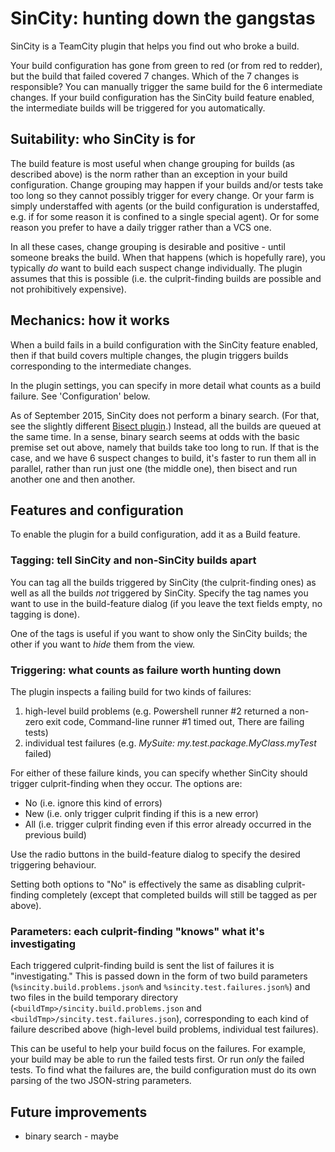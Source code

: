# SinCity: hunting down the gangstas

SinCity is a TeamCity plugin that helps you find out who broke a build.

Your build configuration has gone from green to red (or from red to redder), but the build that failed covered 7
changes. Which of the 7 changes is responsible? You can manually trigger the same build for the 6 intermediate changes.
If your build configuration has the SinCity build feature enabled, the intermediate builds will be triggered for you
automatically.

## Suitability: who SinCity is for

The build feature is most useful when change grouping for builds (as described above) is the norm rather than an
exception in your build configuration. Change grouping may happen if your builds and/or tests take too long so they
cannot possibly trigger for every change. Or your farm is simply understaffed with agents (or the build configuration is
understaffed, e.g. if for some reason it is confined to a single special agent). Or for some reason you prefer to have a
daily trigger rather than a VCS one.

In all these cases, change grouping is desirable and positive - until someone breaks the build. When that happens (which
is hopefully rare), you typically *do* want to build each suspect change individually. The plugin assumes that this is
possible (i.e. the culprit-finding builds are possible and not prohibitively expensive).

## Mechanics: how it works

When a build fails in a build configuration with the SinCity feature enabled, then if that build covers multiple
changes, the plugin triggers builds corresponding to the intermediate changes.

In the plugin settings, you can specify in more detail what counts as a build failure. See 'Configuration' below.

As of September 2015, SinCity does not perform a binary search. (For that, see the slightly different [Bisect
plugin](https://github.com/tkirill/tc-bisect).) Instead, all the builds are queued at the same time. In a sense, binary
search seems at odds with the basic premise set out above, namely that builds take too long to run. If that is the case,
and we have 6 suspect changes to build, it's faster to run them all in parallel, rather than run just one (the middle
one), then bisect and run another one and then another.

## Features and configuration

To enable the plugin for a build configuration, add it as a Build feature.

### Tagging: tell SinCity and non-SinCity builds apart

You can tag all the builds triggered by SinCity (the culprit-finding ones) as well as all the builds *not* triggered by
SinCity. Specify the tag names you want to use in the build-feature dialog (if you leave the text fields empty, no
tagging is done).

One of the tags is useful if you want to show only the SinCity builds; the other if you want to *hide* them from the
view.

### Triggering: what counts as failure worth hunting down

The plugin inspects a failing build for two kinds of failures:
1. high-level build problems (e.g. Powershell runner #2 returned a non-zero exit code, Command-line runner #1 timed out,
   There are failing tests)
2. individual test failures (e.g. *MySuite: my.test.package.MyClass.myTest* failed)

For either of these failure kinds, you can specify whether SinCity should trigger culprit-finding when they occur. The
options are:
* No (i.e. ignore this kind of errors)
* New (i.e. only trigger culprit finding if this is a new error)
* All (i.e. trigger culprit finding even if this error already occurred in the previous build)

Use the radio buttons in the build-feature dialog to specify the desired triggering behaviour.

Setting both options to "No" is effectively the same as disabling culprit-finding completely (except that completed
builds will still be tagged as per above).

### Parameters: each culprit-finding "knows" what it's investigating

Each triggered culprit-finding build is sent the list of failures it is "investigating." This is passed down in the form
of two build parameters (`%sincity.build.problems.json%` and `%sincity.test.failures.json%`) and two files in the build
temporary directory (`<buildTmp>/sincity.build.problems.json` and `<buildTmp>/sincity.test.failures.json`),
corresponding to each kind of failure described above (high-level build problems, individual test failures).

This can be useful to help your build focus on the failures. For example, your build may be able to run the failed tests
first. Or run *only* the failed tests. To find what the failures are, the build configuration must do its own parsing of
the two JSON-string parameters.

## Future improvements

* binary search - maybe
